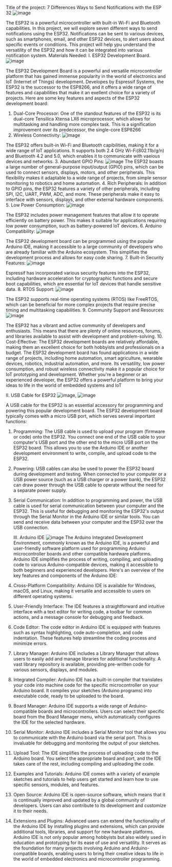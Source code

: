 Title of the project: 7 Differences Ways to Send Notifications with the ESP 32
![image](https://github.com/We0l0/CSN-150-/assets/143651732/b25ea217-3169-4938-9f02-32e779129650)

The ESP32 is a powerful microcontroller with built-in Wi-Fi and Bluetooth capabilities.
In this project, we will explore seven different ways to send notifications using the ESP32. Notifications can be sent to various devices, such as smartphones, email, and other ESP32 devices, to alert users about specific events or conditions.
This project will help ypu understand the versatility of the ESP32 and how it can be integrated into various notification system.
Materials Needed:
I. ESP32 Development Board.
   ![image](https://github.com/We0l0/CSN-150-/assets/143651732/ea322b98-7221-477c-9b96-f78cd0c552c0)

The ESP32 Development Board is a powerful and versatile microcontroller platform that has gained immense popularity in the world of electronics and loT (Internet of Things) development.
Developes by Espressif Systems, the ESP32 is the successor to the ESP8266, and it offers a wide range of features and capabilities that make it an exellent choice for a variety of projects.
Here are some key features and aspects of the ESP32 development board:
1. Dual-Core Processor: One of the standout features of the ESP32 is its dual-core Tensilica Xtensa LX6 microprocessor, which allows for multitasking and handling more complex task. This is a signification improvement over its predecessor, the single-core ESP8266
2. Wireless Connectivity:
   ![image](https://github.com/We0l0/CSN-150-/assets/143651732/855132be-f862-4cf2-a0df-d85900d892ab)

 The ESP32 offers built-in Wi-Fi and Bluetooth capibilities, making it for a wide range of loT applications. It supports both 2.4 GHz Wi-Fi(802.11b/g/n) and Bluetooth 4.2 and 5.0, which enables it to communicate with vaeious devices and networks.
 3.	Abundant GPIO Pins:
 ![image](https://github.com/We0l0/CSN-150-/assets/143651732/02e17c9f-c887-4af6-9e6f-49dc4e4f5713) 
The ESP32 boasts a large number of general-purpose input/output (GPIO) pins, which can be used to connect sensors, displays, motors, and other peripherals. This flexibility makes it adaptable to a wide range of projects, from simple sensor monitoring to robotics and home automation. 
4. Rich Peripherals: In addition to GPIO pins, the ESP32 features a variety of other peripherals, including SPI, I2C, UART, PWM, ADC, and more. These peripherals make it easy to interface with sensors, displays, and other external hardware components.
5.	Low Power Consumption: 
![image](https://github.com/We0l0/CSN-150-/assets/143651732/1ab1818a-524b-422a-a60c-25b0a64e940e)

The ESP32 includes power management features that allow it to operate efficiently on battery power. This makes it suitable for applications requiring low power consumption, such as battery-powered IoT devices.
6.	Arduino Compatibility: 
![image](https://github.com/We0l0/CSN-150-/assets/143651732/d49d474a-417d-4646-84f4-3ba43349e118)

The ESP32 development board can be programmed using the popular Arduino IDE, making it accessible to a large community of developers who are already familiar with the Arduino ecosystem. This simplifies the development process and allows for easy code sharing.
7.	Built-in Security Features: 
![image](https://github.com/We0l0/CSN-150-/assets/143651732/33be264e-6118-4ba1-ba11-679a8e96905c)

Espressif has incorporated various security features into the ESP32, including hardware acceleration for cryptographic functions and secure boot capabilities, which are essential for IoT devices that handle sensitive data.
8.	RTOS Support: 
![image](https://github.com/We0l0/CSN-150-/assets/143651732/a88fb6db-cd86-4daa-bd6e-f684d60d40d9)

The ESP32 supports real-time operating systems (RTOS) like FreeRTOS, which can be beneficial for more complex projects that require precise timing and multitasking capabilities.
9.	Community Support and Resources: 
![image](https://github.com/We0l0/CSN-150-/assets/143651732/b3ff6d07-8dc5-434c-b833-014d98953d6f)

The ESP32 has a vibrant and active community of developers and enthusiasts. This means that there are plenty of online resources, forums, and libraries available to assist with development and problem-solving.
10.	Cost-Effective:
The ESP32 development boards are relatively affordable, making them an excellent choice for both hobbyists and professionals on a budget.
The ESP32 development board has found applications in a wide range of projects, including home automation, smart agriculture, wearable devices, robotics, industrial automation, and more. Its versatility, low power consumption, and robust wireless connectivity make it a popular choice for IoT prototyping and development. Whether you're a beginner or an experienced developer, the ESP32 offers a powerful platform to bring your ideas to life in the world of embedded systems and IoT

II.	USB Cable for ESP32
![image](https://github.com/We0l0/CSN-150-/assets/143651732/f05b4771-e2b0-44db-a80b-7dab04dc634f), ![image](https://github.com/We0l0/CSN-150-/assets/143651732/746c572f-884b-427e-b0b8-d03dfe188c08)

A USB cable for the ESP32 is an essential accessory for programming and powering this popular development board. The ESP32 development board typically comes with a micro USB port, which serves several important functions:
1. Programming: The USB cable is used to upload your program (firmware or code) onto the ESP32. You connect one end of the USB cable to your computer's USB port and the other end to the micro USB port on the ESP32 board. This allows you to use the Arduino IDE or another development environment to write, compile, and upload code to the ESP32.
2. Powering: USB cables can also be used to power the ESP32 board during development and testing. When connected to your computer or a USB power source (such as a USB charger or a power bank), the ESP32 can draw power through the USB cable to operate without the need for a separate power supply.
3. Serial Communication: In addition to programming and power, the USB cable is used for serial communication between your computer and the ESP32. This is useful for debugging and monitoring the ESP32's output through the Serial Monitor in the Arduino IDE or similar tools. You can send and receive data between your computer and the ESP32 over the USB connection.

   III. Arduino IDE
   ![image](https://github.com/We0l0/CSN-150-/assets/143651732/160d06c6-3571-4456-9f0f-b7b349d44070)
   The Arduino Integrated Development Environment, commonly known as the Arduino IDE, is a powerful and user-friendly software platform used for programming Arduino microcontroller boards and other compatible hardware platforms. Arduino IDE simplifies the process of writing, compiling, and uploading code to various Arduino-compatible devices, making it accessible to both beginners and experienced developers. Here's an overview of the key features and components of the Arduino IDE:
1. Cross-Platform Compatibility: Arduino IDE is available for Windows, macOS, and Linux, making it versatile and accessible to users on different operating systems.
2. User-Friendly Interface: The IDE features a straightforward and intuitive interface with a text editor for writing code, a toolbar for common actions, and a message console for debugging and feedback.
3. Code Editor: The code editor in Arduino IDE is equipped with features such as syntax highlighting, code auto-completion, and code indentation. These features help streamline the coding process and minimize errors.
4. Library Manager: Arduino IDE includes a Library Manager that allows users to easily add and manage libraries for additional functionality. A vast library repository is available, providing pre-written code for various sensors, displays, and modules.
5. Integrated Compiler: Arduino IDE has a built-in compiler that translates your code into machine code for the specific microcontroller on your Arduino board. It compiles your sketches (Arduino programs) into executable code, ready to be uploaded to the board.
6. Board Manager: Arduino IDE supports a wide range of Arduino-compatible boards and microcontrollers. Users can select their specific board from the Board Manager menu, which automatically configures the IDE for the selected hardware.
7. Serial Monitor: Arduino IDE includes a Serial Monitor tool that allows you to communicate with the Arduino board via the serial port. This is invaluable for debugging and monitoring the output of your sketches.
8. Upload Tool: The IDE simplifies the process of uploading code to the Arduino board. You select the appropriate board and port, and the IDE takes care of the rest, including compiling and uploading the code.
9. Examples and Tutorials: Arduino IDE comes with a variety of example sketches and tutorials to help users get started and learn how to use specific sensors, modules, and features.
10. Open Source: Arduino IDE is open-source software, which means that it is continually improved and updated by a global community of developers. Users can also contribute to its development and customize it to their needs.
11. Extensions and Plugins: Advanced users can extend the functionality of the Arduino IDE by installing plugins and extensions, which can provide additional tools, libraries, and support for new hardware platforms.
     Arduino IDE is not only popular among hobbyists but also widely used in education and prototyping for its ease of use and versatility. It serves as the foundation for many projects involving Arduino and Arduino-compatible boards, enabling users to bring their creative ideas to life in the world of embedded electronics and microcontroller programming.

